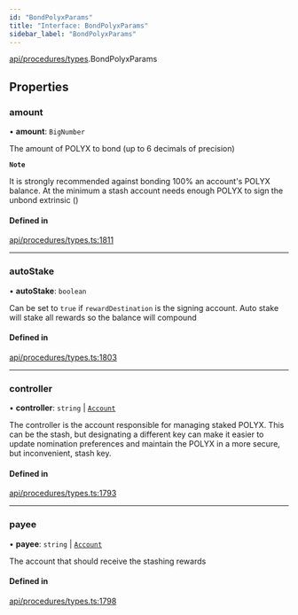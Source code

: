 ```yaml
---
id: "BondPolyxParams"
title: "Interface: BondPolyxParams"
sidebar_label: "BondPolyxParams"
---
```


[api/procedures/types](../../../../../modules/API/Procedures/Types/Types.md).BondPolyxParams

## Properties

### amount

• **amount**: `BigNumber`

The amount of POLYX to bond (up to 6 decimals of precision)

**`Note`**

It is strongly recommended against bonding 100% an account's POLYX balance.
At the minimum a stash account needs enough POLYX to sign the unbond extrinsic ()

#### Defined in

[api/procedures/types.ts:1811](https://github.com/PolymeshAssociation/polymesh-sdk/blob/49a0066c3/src/api/procedures/types.ts#L1811)

___

### autoStake

• **autoStake**: `boolean`

Can be set to `true` if `rewardDestination` is the signing account. Auto stake will stake all rewards so the balance will compound

#### Defined in

[api/procedures/types.ts:1803](https://github.com/PolymeshAssociation/polymesh-sdk/blob/49a0066c3/src/api/procedures/types.ts#L1803)

___

### controller

• **controller**: `string` \| [`Account`](../../../../../classes/API/Entities/Account/Account.md)

The controller is the account responsible for managing staked POLYX. This can be the stash,
but designating a different key can make it easier to update nomination preferences and maintain
the POLYX in a more secure, but inconvenient, stash key.

#### Defined in

[api/procedures/types.ts:1793](https://github.com/PolymeshAssociation/polymesh-sdk/blob/49a0066c3/src/api/procedures/types.ts#L1793)

___

### payee

• **payee**: `string` \| [`Account`](../../../../../classes/API/Entities/Account/Account.md)

The account that should receive the stashing rewards

#### Defined in

[api/procedures/types.ts:1798](https://github.com/PolymeshAssociation/polymesh-sdk/blob/49a0066c3/src/api/procedures/types.ts#L1798)
